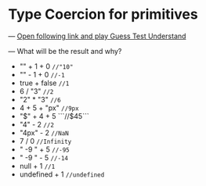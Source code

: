 # Type Coercion for primitives

— [Open following link and play Guess Test Understand](index.js)

— What will be the result and why?

- "" + 1 + 0    ```//"10"```
- "" - 1 + 0    ```//-1```  
- true + false  ```//1```
- 6 / "3"       ```//2```
- "2" * "3" ```//6```
- 4 + 5 + "px"  ```//9px```
- "$" + 4 + 5   ```//$45```
- "4" - 2   ```//2```
- "4px" - 2 ```//NaN```
- 7 / 0 ```//Infinity```
- " -9 " + 5    ```//-95```
- " -9 " - 5    ```//-14```
- null + 1  ```//1```
- undefined + 1 ```//undefined```
